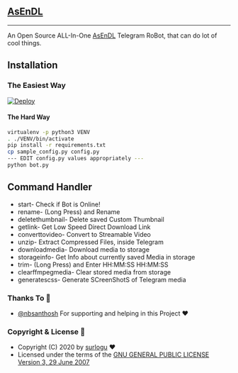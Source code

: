## [AsEnDL](#)
---

An Open Source ALL-In-One [AsEnDL](#) Telegram RoBot, that can do lot of cool things.

## Installation

### The Easiest Way


[![Deploy](https://www.herokucdn.com/deploy/button.svg)](https://heroku.com/deploy?template=https://github.com/surlogu/AsEnDL)

#### The Hard Way

```sh
virtualenv -p python3 VENV
. ./VENV/bin/activate
pip install -r requirements.txt
cp sample_config.py config.py
--- EDIT config.py values appropriately ---
python bot.py
```
## Command Handler

* start-  Check if Bot is Online!
* rename- (Long Press) and Rename
* deletethumbnail- Delete saved Custom Thumbnail
* getlink- Get Low Speed Direct Download Link
* converttovideo- Convert to Streamable Video
* unzip- Extract Compressed Files, inside Telegram
* downloadmedia- Download media to storage
* storageinfo- Get Info about currently saved Media in storage
* trim- (Long Press) and Enter HH:MM:SS HH:MM:SS
* clearffmpegmedia- Clear stored media from storage
* generatescss- Generate SCreenShotS of Telegram media

### Thanks To 🤟
* [@nbsanthosh](https://t.me/Santhosh_NB) For supporting and helping in this Project ❤️

### Copyright & License 👮
* Copyright (C) 2020 by [surlogu](https://github.com/surlogu) ❤️️
* Licensed under the terms of the [GNU GENERAL PUBLIC LICENSE Version 3, 29 June 2007](https://github.com/surlogu/AsEnDL/blob/master/LICENSE)
